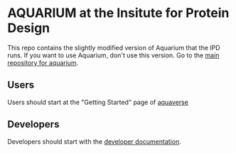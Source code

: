 # AQUARIUM at the Insitute for Protein Design

This repo contains the slightly modified version of Aquarium that the IPD runs. If you want to use Aquarium, don't use this version. Go to the [main repository for aquarium](https://github.com/aquariumbio/aquarium).

## Users

Users should start at the "Getting Started" page of [aquaverse](http://klavinslab.org/aquaverse/)

## Developers

Developers should start with the [developer documentation](http://aquariumbio.github.io/aquarium/development/).
